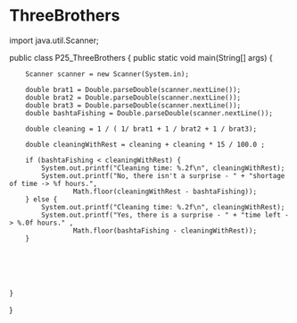 # ThreeBrothers

import java.util.Scanner;

public class P25_ThreeBrothers {
    public static void main(String[] args) {

        Scanner scanner = new Scanner(System.in);

        double brat1 = Double.parseDouble(scanner.nextLine());
        double brat2 = Double.parseDouble(scanner.nextLine());
        double brat3 = Double.parseDouble(scanner.nextLine());
        double bashtaFishing = Double.parseDouble(scanner.nextLine());

        double cleaning = 1 / ( 1/ brat1 + 1 / brat2 + 1 / brat3);

        double cleaningWithRest = cleaning + cleaning * 15 / 100.0 ;

        if (bashtaFishing < cleaningWithRest) {
            System.out.printf("Cleaning time: %.2f\n", cleaningWithRest);
            System.out.printf("No, there isn't a surprise - " + "shortage of time -> %f hours.",
                    Math.floor(cleaningWithRest - bashtaFishing));
        } else {
            System.out.printf("Cleaning time: %.2f\n", cleaningWithRest);
            System.out.printf("Yes, there is a surprise - " + "time left -> %.0f hours." ,
                    Math.floor(bashtaFishing - cleaningWithRest));
        }






    }
}
